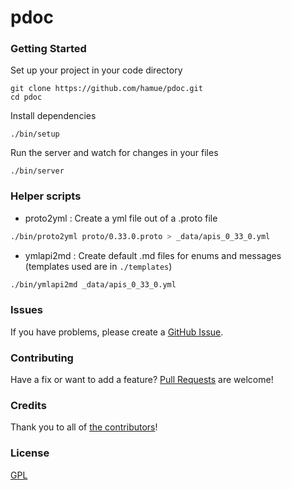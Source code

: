 # pdoc

### Getting Started

Set up your project in your code directory
```
git clone https://github.com/hamue/pdoc.git
cd pdoc
```

Install dependencies
```
./bin/setup
```

Run the server and watch for changes in your files
```
./bin/server
```

### Helper scripts

- proto2yml : Create a yml file out of a .proto file

```sh
./bin/proto2yml proto/0.33.0.proto > _data/apis_0_33_0.yml
```

- ymlapi2md : Create default .md files for enums and messages (templates used are in `./templates`)

```sh
./bin/ymlapi2md _data/apis_0_33_0.yml
```

### Issues

If you have problems, please create a
[GitHub Issue](https://github.com/hamue/pdoc/issues).

### Contributing

Have a fix or want to add a feature?
[Pull Requests](https://github.com/hamue/pdoc/pulls) are welcome!

### Credits

Thank you to all of [the contributors](https://github.com/hamue/pdoc/contributors)!

### License

[GPL](LICENSE.md)
